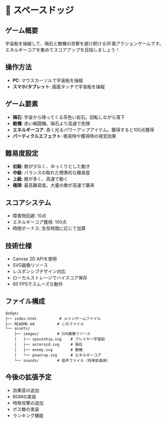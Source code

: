 # 🚀 スペースドッジ

## ゲーム概要
宇宙船を操縦して、隕石と敵機の攻撃を避け続けるSF風アクションゲームです。
エネルギーコアを集めてスコアアップを目指しましょう！

## 操作方法
- **PC**: マウスカーソルで宇宙船を操縦
- **スマホ/タブレット**: 画面タッチで宇宙船を操縦

## ゲーム要素
- **隕石**: 宇宙から降ってくる茶色い岩石。回転しながら落下
- **敵機**: 赤い戦闘機。隕石より高速で危険
- **エネルギーコア**: 青く光るパワーアップアイテム。獲得すると100点獲得
- **パーティクルエフェクト**: 衝突時や獲得時の視覚効果

## 難易度設定
- **初級**: 敵が少なく、ゆっくりとした動き
- **中級**: バランスの取れた標準的な難易度
- **上級**: 敵が多く、高速で動く
- **極限**: 最高難易度。大量の敵が高速で襲来

## スコアシステム
- 障害物回避: 10点
- エネルギーコア獲得: 100点
- 時間ボーナス: 生存時間に応じて加算

## 技術仕様
- Canvas 2D APIを使用
- SVG画像リソース
- レスポンシブデザイン対応
- ローカルストレージでハイスコア保存
- 60 FPSでスムーズな動作

## ファイル構成
```
dodge/
├── index.html          # メインゲームファイル
├── README.md          # このファイル
└── assets/
    ├── images/        # SVG画像リソース
    │   ├── spaceship.svg    # プレイヤー宇宙船
    │   ├── asteroid.svg     # 隕石
    │   ├── enemy.svg        # 敵機
    │   └── powerup.svg      # エネルギーコア
    └── sounds/        # 音声ファイル（将来拡張用）
```

## 今後の拡張予定
- 効果音の追加
- BGMの実装
- 特殊攻撃の追加
- ボス敵の実装
- ランキング機能
